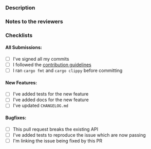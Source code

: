<!-- Erase any parts of this template not applicable to your Pull Request. -->

### Description

<!-- Describe the purpose of this PR, what's being adding and/or fixed -->

### Notes to the reviewers

<!-- In this section you can include notes directed to the reviewers, like explaining why some parts
of the PR were done in a specific way -->

### Checklists

#### All Submissions:

* [ ] I've signed all my commits
* [ ] I followed the [contribution guidelines](https://github.com/bitcoindevkit/bdk/blob/master/CONTRIBUTING.md)
* [ ] I ran `cargo fmt` and `cargo clippy` before committing

#### New Features:

* [ ] I've added tests for the new feature
* [ ] I've added docs for the new feature
* [ ] I've updated `CHANGELOG.md`

#### Bugfixes:

* [ ] This pull request breaks the existing API
* [ ] I've added tests to reproduce the issue which are now passing
* [ ] I'm linking the issue being fixed by this PR
